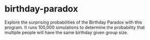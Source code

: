 # birthday-paradox

Explore the surprising probabilities of the Birthday Paradox with this program. It runs 100,000 simulations to determine the probability that multiple people will have the same birthday given group size.
